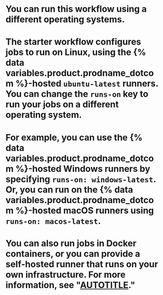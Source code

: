 # <!-- This is a YAML comment for use in annotated code examples. -->
# You can run this workflow using a different operating systems.
#
# The starter workflow configures jobs to run on Linux, using the {% data variables.product.prodname_dotcom %}-hosted `ubuntu-latest` runners. You can change the `runs-on` key to run your jobs on a different operating system.
#
# For example, you can use the {% data variables.product.prodname_dotcom %}-hosted Windows runners by specifying `runs-on: windows-latest`. Or, you can run on the {% data variables.product.prodname_dotcom %}-hosted macOS runners using `runs-on: macos-latest`.
#
# You can also run jobs in Docker containers, or you can provide a self-hosted runner that runs on your own infrastructure. For more information, see "[AUTOTITLE](/actions/using-workflows/workflow-syntax-for-github-actions#jobsjob_idruns-on)."

